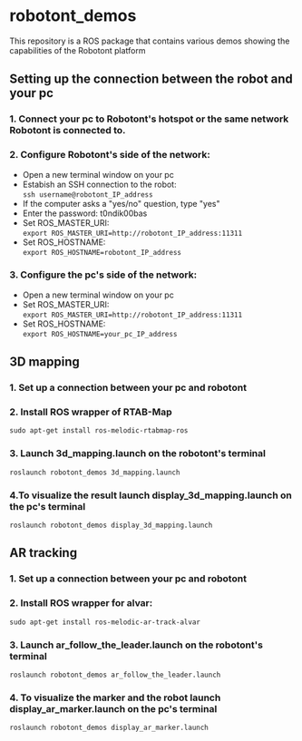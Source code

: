 # robotont_demos
This repository is a ROS package that contains various demos showing the capabilities of the Robotont platform

## Setting up the connection between the robot and your pc
### 1. Connect your pc to Robotont's hotspot or the same network Robotont is connected to.
### 2. Configure Robotont's side of the network:
* Open a new terminal window on your pc
* Estabish an SSH connection to the robot:<br/>
```ssh username@robotont_IP_address```
* If the computer asks a "yes/no" question, type "yes"
* Enter the password: t0ndik00bas
* Set ROS_MASTER_URI: <br/>
```export ROS_MASTER_URI=http://robotont_IP_address:11311```
* Set ROS_HOSTNAME: <br/>
```export ROS_HOSTNAME=robotont_IP_address```
### 3. Configure the pc's side of the network:
* Open a new terminal window on your pc
* Set ROS_MASTER_URI: <br/>
```export ROS_MASTER_URI=http://robotont_IP_address:11311```
* Set ROS_HOSTNAME: <br/>
```export ROS_HOSTNAME=your_pc_IP_address```

## 3D mapping
### 1. Set up a connection between your pc and robotont
### 2. Install ROS wrapper of RTAB-Map<br/>
```sudo apt-get install ros-melodic-rtabmap-ros```
### 3. Launch 3d_mapping.launch on the robotont's terminal
```roslaunch robotont_demos 3d_mapping.launch```
### 4.To visualize the result launch display_3d_mapping.launch on the pc's terminal
```roslaunch robotont_demos display_3d_mapping.launch```

## AR tracking
### 1. Set up a connection between your pc and robotont
### 2. Install ROS wrapper for alvar:<br/>
```sudo apt-get install ros-melodic-ar-track-alvar```
### 3. Launch ar_follow_the_leader.launch on the robotont's terminal
```roslaunch robotont_demos ar_follow_the_leader.launch```
### 4. To visualize the marker and the robot launch display_ar_marker.launch on the pc's terminal
```roslaunch robotont_demos display_ar_marker.launch```
